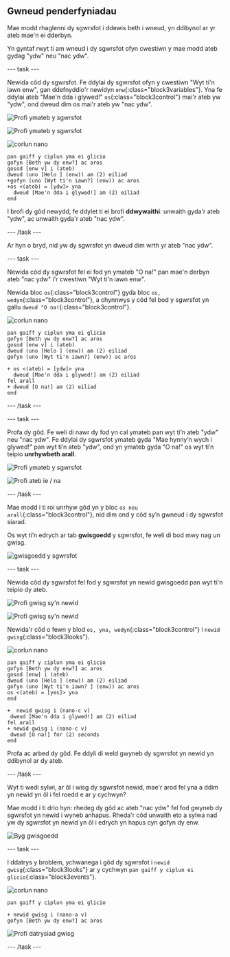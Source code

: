 ## Gwneud penderfyniadau

Mae modd rhaglenni dy sgwrsfot i ddewis beth i wneud, yn ddibynol ar yr ateb mae'n ei dderbyn.

Yn gyntaf rwyt ti am wneud i dy sgwrsfot ofyn cwestiwn y mae modd ateb gydag "ydw" neu "nac ydw".

--- task ---

Newida côd dy sgwrsfot. Fe ddylai dy sgwrsfot ofyn y cwestiwn "Wyt ti'n iawn enw", gan ddefnyddio'r newidyn `enw`{:class="block3variables"}. Yna fe ddylai ateb "Mae'n dda i glywed!" `os`{:class="block3control"} mai'r ateb yw "ydw", ond dweud dim os mai'r ateb yw "nac ydw".

![Profi ymateb y sgwrsfot](images/chatbot-if-test1-annotated.png)

![Profi ymateb y sgwrsfot](images/chatbot-if-test2.png)

![corlun nano](images/nano-sprite.png)

```blocks3
pan gaiff y ciplun yma ei glicio
gofyn [Beth yw dy enw?] ac aros
gosod [enw v] i (ateb)
dweud (uno [Helo ] (enw)) am (2) eiliad
+gofyn (uno [Wyt ti'n iawn?] (enw)) ac aros
+os <(ateb) = [ydw]> yna 
  dweud [Mae'n dda i glywed!] am (2) eiliad
end
```

I brofi dy gôd newydd, fe ddylet ti ei brofi **ddwywaithi**: unwaith gyda'r ateb "ydw", ac unwaith gyda'r ateb "nac ydw".

--- /task ---

Ar hyn o bryd, nid yw dy sgwrsfot yn dweud dim wrth yr ateb "nac ydw".

--- task ---

Newida côd dy sgwrsfot fel ei fod yn ymateb "O na!" pan mae'n derbyn ateb "nac ydw" i'r cwestiwn "Wyt ti'n iawn enw".

Newida bloc `os`{:class="block3control"} gyda bloc `os, wedyn`{:class="block3control"}, a chynnwys y côd fel bod y sgwrsfot yn gallu `dweud "O na!`{:class="block3control"}.

![corlun nano](images/nano-sprite.png)

```blocks3
pan gaiff y ciplun yma ei glicio
gofyn [Beth yw dy enw?] ac aros
gosod [enw v] i (ateb)
dweud (uno [Helo ] (enw)) am (2) eiliad
gofyn (uno [Wyt ti'n iawn?] (enw)) ac aros

+ os <(ateb) = [ydw]> yna
  dweud [Mae'n dda i glywed!] am (2) eiliad
fel arall
+ dweud [O na!] am (2) eiliad
end
```

--- /task ---

--- task ---

Profa dy gôd. Fe weli di nawr dy fod yn cal ymateb pan wyt ti’n ateb "ydw" neu "nac ydw". Fe ddylai dy sgwrsfot ymateb gyda "Mae hynny’n wych i glywed!" pan wyt ti’n ateb "ydw", ond yn ymateb gyda "O na!" os wyt ti’n teipio **unrhywbeth arall**.

![Profi ymateb y sgwrsfot](images/chatbot-if-test2.png)

![Profi ateb ie / na](images/chatbot-if-else-test.png)

--- /task ---

Mae modd i ti roi unrhyw gôd yn y bloc `os neu arall`{:class="block3control"}, nid dim ond y côd sy’n gwneud i dy sgwrsfot siarad.

Os wyt ti’n edrych ar tab **gwisgoedd** y sgwrsfot, fe weli di bod mwy nag un gwisg.

![gwisgoedd y sgwrsfot](images/chatbot-costume-view-annotated.png)

--- task ---

Newida côd dy sgwrsfot fel fod y sgwrsfot yn newid gwisgoedd pan wyt ti'n teipio dy ateb.

![Profi gwisg sy'n newid](images/chatbot-costume-test1.png)

![Profi gwisg sy'n newid](images/chatbot-costume-test2.png)

Newida'r côd o fewn y blod `os, yna, wedyn`{:class="block3control"} i `newid gwisg`{:class="block3looks"}.

![corlun nano](images/nano-sprite.png)

```blocks3
pan gaiff y ciplun yma ei glicio
gofyn [Beth yw dy enw?] ac aros
gosod [enw] i (ateb)
dweud (uno [Helo ] (enw)) am (2) eiliad
gofyn (uno [Wyt ti'n iawn? ] (enw)) ac aros
os <(ateb) = [yes]> yna
end

+  newid gwisg i (nano-c v)
 dweud [Mae'n dda i glywed!] am (2) eiliad
fel arall
+ newid gwisg i (nano-c v)
 dweud [O na!] for (2) seconds
end
```

Profa ac arbed dy gôd. Fe ddyli di weld gwyneb dy sgwrsfot yn newid yn ddibynol ar dy ateb.

--- /task ---

Wyt ti wedi sylwi, ar ôl i wisg dy sgwrsfot newid, mae'r arod fel yna a ddim yn newid yn ôl i fel roedd e ar y cychwyn?

Mae modd i ti drio hyn: rhedeg dy gôd ac ateb "nac ydw" fel fod gwyneb dy sgwrsfot yn newid i wyneb anhapus. Rheda'r côd unwaith eto a sylwa nad yw dy sgwrsfot yn newid yn ôl i edrych yn hapus cyn gofyn dy enw.

![Byg gwisgoedd](images/chatbot-costume-bug-test.png)

--- task ---

I ddatrys y broblem, ychwanega i gôd dy sgwrsfot i `newid gwisg`{:class="block3looks"} ar y cychwyn `pan gaiff y ciplun ei glicio`{:class="block3events"}.

![corlun nano](images/nano-sprite.png)

```blocks3
pan gaiff y ciplun yma ei glicio

+ newid gwisg i (nano-a v)
gofyn [Beth yw dy enw?] ac aros
```

![Profi datrysiad gwisg](images/chatbot-costume-fix-test.png)

--- /task ---
